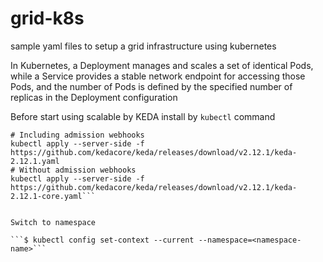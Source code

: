 # grid-k8s
sample yaml files to setup a grid infrastructure using kubernetes

In Kubernetes, a Deployment manages and scales a set of identical Pods, while a Service provides a stable network endpoint for accessing those Pods, and the number of Pods is defined by the specified number of replicas in the Deployment configuration

Before start using scalable by KEDA install by `kubectl` command
```
# Including admission webhooks
kubectl apply --server-side -f https://github.com/kedacore/keda/releases/download/v2.12.1/keda-2.12.1.yaml
# Without admission webhooks
kubectl apply --server-side -f https://github.com/kedacore/keda/releases/download/v2.12.1/keda-2.12.1-core.yaml```


Switch to namespace

```$ kubectl config set-context --current --namespace=<namespace-name>```